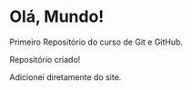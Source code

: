 # Olá, Mundo!
 Primeiro Repositório do curso de Git e GitHub.

 Repositório criado!
 
 Adicionei diretamente do site.
